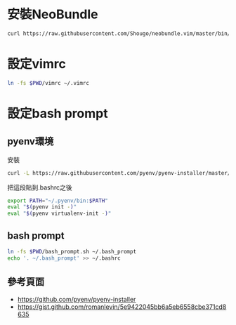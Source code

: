 # 安裝NeoBundle

```bash
curl https://raw.githubusercontent.com/Shougo/neobundle.vim/master/bin/install.sh | sh
```

# 設定vimrc

```bash
ln -fs $PWD/vimrc ~/.vimrc
```

# 設定bash prompt

## pyenv環境

安裝
```bash
curl -L https://raw.githubusercontent.com/pyenv/pyenv-installer/master/bin/pyenv-installer | bash
```

把這段貼到.bashrc之後
```bash
export PATH="~/.pyenv/bin:$PATH"
eval "$(pyenv init -)"
eval "$(pyenv virtualenv-init -)"
```

## bash prompt

```bash
ln -fs $PWD/bash_prompt.sh ~/.bash_prompt
echo '. ~/.bash_prompt' >> ~/.bashrc
```

## 參考頁面
- https://github.com/pyenv/pyenv-installer
- https://gist.github.com/romanlevin/5e9422045bb6a5eb6558cbe371cd8635

